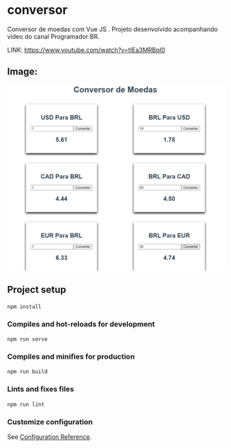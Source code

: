 # conversor

Conversor de moedas com Vue JS . Projeto desenvolvido acompanhando vídeo do canal Programador BR.

LINK: https://www.youtube.com/watch?v=tIEa3MRBpI0



## Image: 



<img src=".\src\assets\conversor.png"  />

## Project setup

```
npm install
```

### Compiles and hot-reloads for development
```
npm run serve
```

### Compiles and minifies for production
```
npm run build
```

### Lints and fixes files
```
npm run lint
```

### Customize configuration
See [Configuration Reference](https://cli.vuejs.org/config/).
